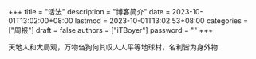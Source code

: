 +++
title = "活法"
description = "博客简介"
date = 2023-10-01T13:02:00+08:00
lastmod = 2023-10-01T13:02:53+08:00
categories = ["周报"]
draft = false
authors = ["iTBoyer"]
password = ""
+++

天地人和大局观，万物刍狗何其叹人人平等地球村，名利皆为身外物 

